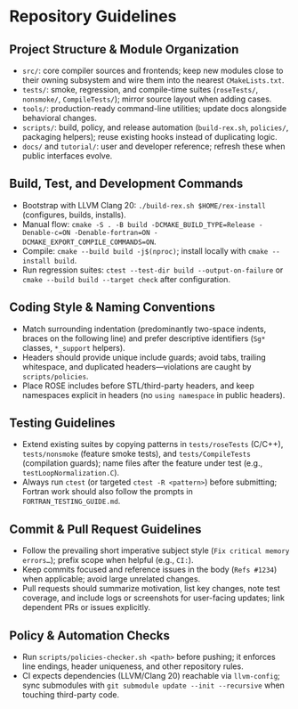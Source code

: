 # Repository Guidelines

## Project Structure & Module Organization
- `src/`: core compiler sources and frontends; keep new modules close to their owning subsystem and wire them into the nearest `CMakeLists.txt`.
- `tests/`: smoke, regression, and compile-time suites (`roseTests/`, `nonsmoke/`, `CompileTests/`); mirror source layout when adding cases.
- `tools/`: production-ready command-line utilities; update docs alongside behavioral changes.
- `scripts/`: build, policy, and release automation (`build-rex.sh`, `policies/`, packaging helpers); reuse existing hooks instead of duplicating logic.
- `docs/` and `tutorial/`: user and developer reference; refresh these when public interfaces evolve.

## Build, Test, and Development Commands
- Bootstrap with LLVM Clang 20: `./build-rex.sh $HOME/rex-install` (configures, builds, installs).
- Manual flow: `cmake -S . -B build -DCMAKE_BUILD_TYPE=Release -Denable-c=ON -Denable-fortran=ON -DCMAKE_EXPORT_COMPILE_COMMANDS=ON`.
- Compile: `cmake --build build -j$(nproc)`; install locally with `cmake --install build`.
- Run regression suites: `ctest --test-dir build --output-on-failure` or `cmake --build build --target check` after configuration.

## Coding Style & Naming Conventions
- Match surrounding indentation (predominantly two-space indents, braces on the following line) and prefer descriptive identifiers (`Sg*` classes, `*_support` helpers).
- Headers should provide unique include guards; avoid tabs, trailing whitespace, and duplicated headers—violations are caught by `scripts/policies`.
- Place ROSE includes before STL/third-party headers, and keep namespaces explicit in headers (no `using namespace` in public headers).

## Testing Guidelines
- Extend existing suites by copying patterns in `tests/roseTests` (C/C++), `tests/nonsmoke` (feature smoke tests), and `tests/CompileTests` (compilation guards); name files after the feature under test (e.g., `testLoopNormalization.C`).
- Always run `ctest` (or targeted `ctest -R <pattern>`) before submitting; Fortran work should also follow the prompts in `FORTRAN_TESTING_GUIDE.md`.

## Commit & Pull Request Guidelines
- Follow the prevailing short imperative subject style (`Fix critical memory errors…`); prefix scope when helpful (e.g., `CI:`).
- Keep commits focused and reference issues in the body (`Refs #1234`) when applicable; avoid large unrelated changes.
- Pull requests should summarize motivation, list key changes, note test coverage, and include logs or screenshots for user-facing updates; link dependent PRs or issues explicitly.

## Policy & Automation Checks
- Run `scripts/policies-checker.sh <path>` before pushing; it enforces line endings, header uniqueness, and other repository rules.
- CI expects dependencies (LLVM/Clang 20) reachable via `llvm-config`; sync submodules with `git submodule update --init --recursive` when touching third-party code.
